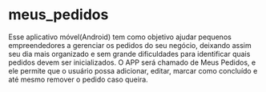 # meus_pedidos
Esse aplicativo móvel(Android) tem como objetivo ajudar pequenos empreendedores a gerenciar os pedidos do seu negócio, deixando assim seu dia mais organizado e sem grande dificuldades para identificar quais pedidos devem ser inicializados. O APP será chamado de Meus Pedidos, e ele permite que o usuário possa adicionar, editar, marcar como concluído e até mesmo remover o pedido caso queira.

